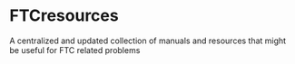 # FTCresources
A centralized and updated collection of manuals and resources that might be useful for FTC related problems 
